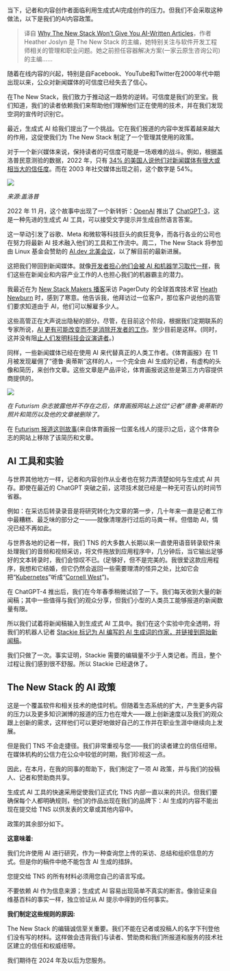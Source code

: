 <!--
title:拒用AI生成文章的原因
cover: https://cdn.thenewstack.io/media/2023/12/15e94633-ai-policy-image-1-1024x576.jpg
-->

当下，记者和内容创作者面临利用生成式AI完成创作的压力。但我们不会采取这种做法，以下是我们的AI内容政策。

> 译自 [Why The New Stack Won’t Give You AI-Written Articles](https://thenewstack.io/why-the-new-stack-wont-give-you-ai-written-articles/)，作者 Heather Joslyn 是 The New Stack 的主编，她特别关注与软件开发工程师相关的管理和职业问题。她之前担任容器解决方案(一家云原生咨询公司)的主编......

随着在线内容的兴起，特别是自Facebook、YouTube和Twitter在2000年代中期出现以来，公众对新闻媒体的可信度已经失去了信心。

在The New Stack，我们致力于推动这一趋势的逆转。可信度是我们的至宝。我们知道，我们的读者依赖我们来帮助他们理解他们正在使用的技术，并在我们发现空洞的宣传时识别它。

最近，生成式 AI 给我们提出了一个挑战。它在我们报道的内容中发挥着越来越大的作用，这促使我们为 The New Stack 制定了一个管理其使用的政策。

对于一个新兴媒体来说，保持读者的可信度可能是一场艰难的战斗。例如，根据盖洛普民意测验的数据，2022 年，只有 [34% 的美国人说他们对新闻媒体有很大或相当大的信任度](https://news.gallup.com/poll/403166/americans-trust-media-remains-near-record-low.aspx#:~:text=Americans'%20confidence%20in%20the%20media,the%20second%20lowest%20on%20record.)。而在 2003 年社交媒体出现之前，这个数字是 54%。

![](https://cdn.thenewstack.io/media/2023/12/6adff0d0-americans-trust-in-mass-media-gallup-1-1024x856.png)

*来源:盖洛普*

2022 年 11 月，这个故事中出现了一个新转折：[OpenAI](https://openai.com/) 推出了 [ChatGPT-3](https://thenewstack.io/just-out-of-the-box-chatgpt-causing-waves-of-talk-concern/)，这是一种先进的生成式 AI 工具，可以接受文字提示并生成自然语言答案。

这一举动引发了谷歌、Meta 和微软等科技巨头的疯狂竞争，而各行各业的公司也在努力将最新 AI 技术融入他们的工具和工作流中。周二，The New Stack 将参加由 Linux 基金会赞助的 [AI.dev 北美会议](https://events.linuxfoundation.org/ai-dev-north-america/)，以了解目前的最新进展。

这把我们带回到新闻媒体。就像[开发者担心他们会被 AI 和机器学习取代一样](https://thenewstack.io/how-will-generative-ai-change-the-tech-job-market/)，我们这些在新闻业和内容产业工作的人也担心我们的机器霸主的潜力。

我最近在为 [New Stack Makers 播客](https://thenewstack.io/2024-forecast-what-can-developers-expect-in-the-new-year/)采访 PagerDuty 的全球首席技术官 [Heath Newburn](https://www.linkedin.com/in/heathnewburn) 时，感到了寒意。他告诉我，他拜访过一位客户，那位客户说他的高管们要求知道由于 AI，他们可以解雇多少人。

这些高管正在大声说出隐秘的部分。尽管，在目前这个阶段，根据我们定期联系的专家所说，[AI 更有可能改变而不是消除开发者的工作](https://thenewstack.io/ai-will-create-demand-and-empower-developers-not-replace-them/)。至少目前是这样。(同时，这并没有阻[止人们发明科技会议演讲者](https://thenewstack.io/meet-anna-boyko-how-a-fake-speaker-blew-up-devternity/)。)

同样，一些新闻媒体已经在使用 AI 来代替真正的人类工作者。《体育画报》在 11 月被发现雇佣了“德鲁·奥蒂斯”这样的人，一个完全由 AI 生成的记者，有虚构的头像和简历，来创作文章。这些文章是产品评论，体育画报说这些是第三方内容提供商提供的。

![](https://cdn.thenewstack.io/media/2023/12/54a3d2fa-drew-ortiz-ai-1-1024x430.png)

*在 Futurism 杂志披露他并不存在之后，体育画报网站上这位“记者”德鲁·奥蒂斯的照片和简历以及他的文章被删除了。*

在 [Futurism 报道这则故事](https://futurism.com/sports-illustrated-ai-generated-writers)(来自体育画报一位匿名线人的提示)之后，这个体育杂志的网站上移除了该简历和文章。

## AI 工具和实验

与世界其他地方一样，记者和内容创作从业者也在努力弄清楚如何与生成式 AI 共存。即使在最近的 ChatGPT 突破之前，这项技术就已经是一种无可否认的时间节省器。

例如：在采访后转录录音是将研究转化为文章的第一步，几十年来一直是记者工作中最糟糕、最乏味的部分之一——就像清理游行过后的马粪一样。但借助 AI，情况已经不再如此。

与世界各地的记者一样，我们 TNS 的大多数人长期以来一直使用语音转录软件来处理我们的音频和视频采访，将文件拖放到应用程序中，几分钟后，当它输出足够好的文本转录时，我们会惊叹不已。(足够好，但不是完美的。我很爱这款应用程序，我想和它结婚，但它仍然会返回一些需要理清的怪异之处，比如它会把“[Kubernetes](https://thenewstack.io/kubernetes/)”听成“[Cornell West](https://twitter.com/CornelWest)”)。

在 ChatGPT-4 推出后，我们在今年春季稍微试验了一下。我们每天收到大量的新闻稿；其中一些值得与我们的观众分享，但我们小型的人类员工能够报道的新闻数量有限。

所以我们试着将新闻稿输入到生成式 AI 工具中。我们在这个实验中完全透明，将我们的机器人记者 [Stackie 标记为 AI 编写的 AI 生成词的作家，并链接到原始新闻稿](https://thenewstack.io/meta-backs-the-openjs-foundation-for-greater-diversity/)。

我们只做了一次。事实证明，Stackie 需要的编辑量不少于人类记者。而且，整个过程让我们感到很不舒服。所以 Stackie 已经退休了。

## The New Stack 的 AI 政策

这是一个覆盖软件和相关技术的绝佳时机。但随着生态系统的扩大，产生更多内容的压力以及更多知识渊博的报道的压力也在增大——跟上创新速度以及我们的观众跟上创新的需求，这样他们可以更好地做好自己的工作并在职业生涯中继续向上发展。

但是我们 TNS 不会走捷径。我们非常重视与您——我们的读者建立的信任纽带。在媒体机构的公信力在公众中较低的时期，我们珍视这一点。

因此，在本月，在我的同事的帮助下，我们制定了一项 AI 政策，并与我们的投稿人、记者和赞助商共享。

生成式 AI 工具的快速采用促使我们正式化 TNS 内部一直以来的共识。但我们要确保每个人都明确规则，他们的作品出现在我们的品牌下：AI 生成的内容不能出现在提交给 TNS 以供发表的文章或其他内容中。

政策的其余部分如下。

**这意味着:**

我们允许使用 AI 进行研究，作为一种查询您上传的采访、总结和组织信息的方式。但是你的稿件中绝不能包含 AI 生成的措辞。

您提交给 TNS 的所有材料必须用您自己的语言写成。

不要依赖 AI 作为信息来源；生成式 AI 容易出现简单不真实的断言。像验证来自维基百科的事实一样，独立验证从 AI 提示中得到的任何事实。

**我们制定这些规则的原因:**

The New Stack 的编辑诚信至关重要。我们不能在记者或投稿人的名字下刊登他们没有写的材料。这样做会违背我们与读者、赞助商和我们所报道和服务的技术社区建立的信任和权威纽带。

我们期待在 2024 年及以后为您服务。

